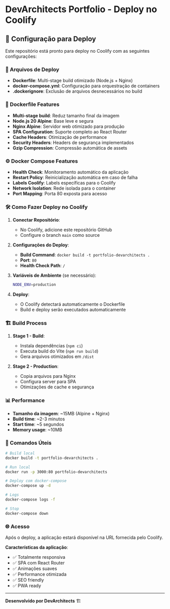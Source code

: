 # DevArchitects Portfolio - Deploy no Coolify

## 🚀 Configuração para Deploy

Este repositório está pronto para deploy no Coolify com as seguintes configurações:

### 📁 Arquivos de Deploy

- **Dockerfile**: Multi-stage build otimizado (Node.js + Nginx)
- **docker-compose.yml**: Configuração para orquestração de containers
- **.dockerignore**: Exclusão de arquivos desnecessários no build

### 🐳 Dockerfile Features

- **Multi-stage build**: Reduz tamanho final da imagem
- **Node.js 20 Alpine**: Base leve e segura
- **Nginx Alpine**: Servidor web otimizado para produção
- **SPA Configuration**: Suporte completo ao React Router
- **Cache Headers**: Otimização de performance
- **Security Headers**: Headers de segurança implementados
- **Gzip Compression**: Compressão automática de assets

### ⚙️ Docker Compose Features

- **Health Check**: Monitoramento automático da aplicação
- **Restart Policy**: Reinicialização automática em caso de falha
- **Labels Coolify**: Labels específicas para o Coolify
- **Network Isolation**: Rede isolada para o container
- **Port Mapping**: Porta 80 exposta para acesso

### 🛠️ Como Fazer Deploy no Coolify

1. **Conectar Repositório**:
   - No Coolify, adicione este repositório GitHub
   - Configure o branch `main` como source

2. **Configurações do Deploy**:
   - **Build Command**: `docker build -t portfolio-devarchitects .`
   - **Port**: `80`
   - **Health Check Path**: `/`

3. **Variáveis de Ambiente** (se necessário):
   ```bash
   NODE_ENV=production
   ```

4. **Deploy**:
   - O Coolify detectará automaticamente o Dockerfile
   - Build e deploy serão executados automaticamente

### 🏗️ Build Process

1. **Stage 1 - Build**:
   - Instala dependências (`npm ci`)
   - Executa build do Vite (`npm run build`)
   - Gera arquivos otimizados em `/dist`

2. **Stage 2 - Production**:
   - Copia arquivos para Nginx
   - Configura server para SPA
   - Otimizações de cache e segurança

### 📊 Performance

- **Tamanho da imagem**: ~15MB (Alpine + Nginx)
- **Build time**: ~2-3 minutos
- **Start time**: ~5 segundos
- **Memory usage**: ~10MB

### 🔧 Comandos Úteis

```bash
# Build local
docker build -t portfolio-devarchitects .

# Run local
docker run -p 3000:80 portfolio-devarchitects

# Deploy com docker-compose
docker-compose up -d

# Logs
docker-compose logs -f

# Stop
docker-compose down
```

### 🌐 Acesso

Após o deploy, a aplicação estará disponível na URL fornecida pelo Coolify.

**Características da aplicação**:
- ✅ Totalmente responsiva
- ✅ SPA com React Router
- ✅ Animações suaves
- ✅ Performance otimizada
- ✅ SEO friendly
- ✅ PWA ready

---

**Desenvolvido por DevArchitects** 🏗️

